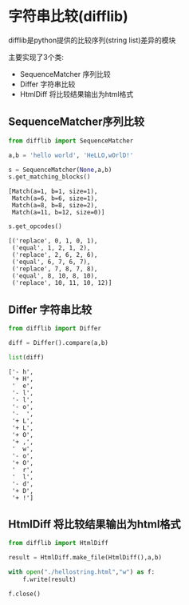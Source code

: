
# 字符串比较(difflib)

difflib是python提供的比较序列(string list)差异的模块

主要实现了3个类:

+ SequenceMatcher 序列比较
+ Differ 字符串比较
+ HtmlDiff 将比较结果输出为html格式

## SequenceMatcher序列比较


```python
from difflib import SequenceMatcher
```


```python
a,b = 'hello world', 'HeLLO,wOrlD!'
```


```python
s = SequenceMatcher(None,a,b)
s.get_matching_blocks()
```




    [Match(a=1, b=1, size=1),
     Match(a=6, b=6, size=1),
     Match(a=8, b=8, size=2),
     Match(a=11, b=12, size=0)]




```python
s.get_opcodes()
```




    [('replace', 0, 1, 0, 1),
     ('equal', 1, 2, 1, 2),
     ('replace', 2, 6, 2, 6),
     ('equal', 6, 7, 6, 7),
     ('replace', 7, 8, 7, 8),
     ('equal', 8, 10, 8, 10),
     ('replace', 10, 11, 10, 12)]



## Differ 字符串比较


```python
from difflib import Differ
```


```python
diff = Differ().compare(a,b)
```


```python
list(diff)
```




    ['- h',
     '+ H',
     '  e',
     '- l',
     '- l',
     '- o',
     '-  ',
     '+ L',
     '+ L',
     '+ O',
     '+ ,',
     '  w',
     '- o',
     '+ O',
     '  r',
     '  l',
     '- d',
     '+ D',
     '+ !']



## HtmlDiff 将比较结果输出为html格式


```python
from difflib import HtmlDiff
```


```python
result = HtmlDiff.make_file(HtmlDiff(),a,b)
```


```python
with open("./hellostring.html","w") as f:
    f.write(result)
```


```python
f.close()
```
